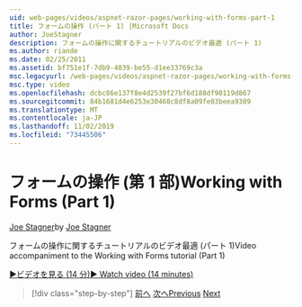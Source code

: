 ```yaml
---
uid: web-pages/videos/aspnet-razor-pages/working-with-forms-part-1
title: フォームの操作 (パート 1) |Microsoft Docs
author: JoeStagner
description: フォームの操作に関するチュートリアルのビデオ最適 (パート 1)
ms.author: riande
ms.date: 02/25/2011
ms.assetid: bf751e1f-7db9-4039-be55-d1ee33769c3a
msc.legacyurl: /web-pages/videos/aspnet-razor-pages/working-with-forms-part-1
msc.type: video
ms.openlocfilehash: dcbc86e137f8e4d2539f27bf6d188df90119d867
ms.sourcegitcommit: 84b1681d4e6253e30468c8df8a09fe03beea9309
ms.translationtype: MT
ms.contentlocale: ja-JP
ms.lasthandoff: 11/02/2019
ms.locfileid: "73445506"
---
```

# <a name="working-with-forms-part-1"></a><span data-ttu-id="21446-103">フォームの操作 (第 1 部)</span><span class="sxs-lookup"><span data-stu-id="21446-103">Working with Forms (Part 1)</span></span>

<span data-ttu-id="21446-104">[Joe Stagner](https://github.com/JoeStagner)</span><span class="sxs-lookup"><span data-stu-id="21446-104">by [Joe Stagner](https://github.com/JoeStagner)</span></span>

<span data-ttu-id="21446-105">フォームの操作に関するチュートリアルのビデオ最適 (パート 1)</span><span class="sxs-lookup"><span data-stu-id="21446-105">Video accompaniment to the Working with Forms tutorial (Part 1)</span></span>

<span data-ttu-id="21446-106">[&#9654;ビデオを見る (14 分)](https://channel9.msdn.com/Blogs/ASP-NET-Site-Videos/working-with-forms-(part-1))</span><span class="sxs-lookup"><span data-stu-id="21446-106">[&#9654; Watch video (14 minutes)](https://channel9.msdn.com/Blogs/ASP-NET-Site-Videos/working-with-forms-(part-1))</span></span>

> [!div class="step-by-step"]
> <span data-ttu-id="21446-107">[前へ](creating-a-consistent-look-part-2.md)
> [次へ](working-with-forms-part-2.md)</span><span class="sxs-lookup"><span data-stu-id="21446-107">[Previous](creating-a-consistent-look-part-2.md)
[Next](working-with-forms-part-2.md)</span></span>
